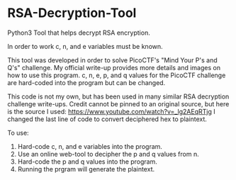 # RSA-Decryption-Tool
Python3 Tool that helps decrypt RSA encryption.

In order to work c, n, and e variables must be known.

This tool was developed in order to solve PicoCTF's "Mind Your P's and Q's" challenge.
My official write-up provides more details and images on how to use this program.
c, n, e, p, and q values for the PicoCTF challenge are hard-coded into the program but can be changed.

This code is not my own, but has been used in many similar RSA decryption challenge write-ups.
Credit cannot be pinned to an original source, but here is the source I used: https://www.youtube.com/watch?v=_lg2AEqRTjg
I changed the last line of code to convert deciphered hex to plaintext.

To use:
1) Hard-code c, n, and e variables into the program.
2) Use an online web-tool to decipher the p and q values from n.
3) Hard-code the p and q values into the program. 
4) Running the prgram will generate the plaintext.
